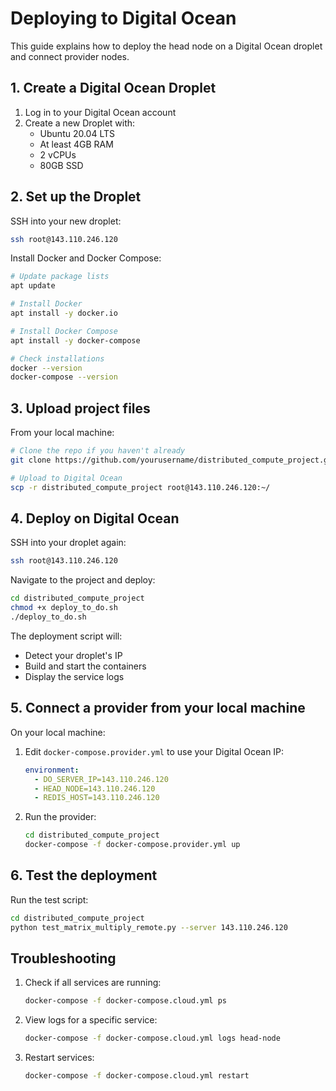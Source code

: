 # Deploying to Digital Ocean

This guide explains how to deploy the head node on a Digital Ocean droplet and connect provider nodes.

## 1. Create a Digital Ocean Droplet

1. Log in to your Digital Ocean account
2. Create a new Droplet with:
   - Ubuntu 20.04 LTS
   - At least 4GB RAM
   - 2 vCPUs
   - 80GB SSD

## 2. Set up the Droplet

SSH into your new droplet:

```bash
ssh root@143.110.246.120
```

Install Docker and Docker Compose:

```bash
# Update package lists
apt update

# Install Docker
apt install -y docker.io

# Install Docker Compose
apt install -y docker-compose

# Check installations
docker --version
docker-compose --version
```

## 3. Upload project files

From your local machine:

```bash
# Clone the repo if you haven't already
git clone https://github.com/yourusername/distributed_compute_project.git

# Upload to Digital Ocean
scp -r distributed_compute_project root@143.110.246.120:~/
```

## 4. Deploy on Digital Ocean

SSH into your droplet again:

```bash
ssh root@143.110.246.120
```

Navigate to the project and deploy:

```bash
cd distributed_compute_project
chmod +x deploy_to_do.sh
./deploy_to_do.sh
```

The deployment script will:
- Detect your droplet's IP
- Build and start the containers
- Display the service logs

## 5. Connect a provider from your local machine

On your local machine:

1. Edit `docker-compose.provider.yml` to use your Digital Ocean IP:
   ```yaml
   environment:
     - DO_SERVER_IP=143.110.246.120
     - HEAD_NODE=143.110.246.120 
     - REDIS_HOST=143.110.246.120
   ```

2. Run the provider:
   ```bash
   cd distributed_compute_project
   docker-compose -f docker-compose.provider.yml up
   ```

## 6. Test the deployment

Run the test script:

```bash
cd distributed_compute_project
python test_matrix_multiply_remote.py --server 143.110.246.120
```

## Troubleshooting

1. Check if all services are running:
   ```bash
   docker-compose -f docker-compose.cloud.yml ps
   ```

2. View logs for a specific service:
   ```bash
   docker-compose -f docker-compose.cloud.yml logs head-node
   ```

3. Restart services:
   ```bash
   docker-compose -f docker-compose.cloud.yml restart
   ``` 